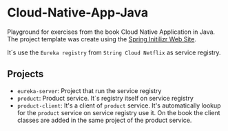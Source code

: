 # Cloud-Native-App-Java
Playground for exercises from the book Cloud Native Application in Java. The project template was create using the [Spring Initilizr Web Site](https://start.spring.io/).

It´s use the `Eureka registry` from `String Cloud Netflix` as service registry.

## Projects

- `eureka-server`: Project that run the service registry
- `product`: Product service. It´s registry itself on service registry
- `product-client`: It's a client of `product` service. It's automatically lookup for the `product` service on service registry use it. On the book the client classes are added in the same project of the product service.

